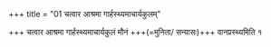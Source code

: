 +++
title = "01 चत्वार आश्रमा गार्हस्थ्यमाचार्यकुलम्"

+++
चत्वार आश्रमा गार्हस्थ्यमाचार्यकुलं मौनं +++(=मुनिता/ सन्यासः)+++ वानप्रस्थ्यमिति १